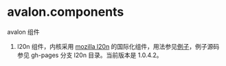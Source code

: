 # avalon.components

avalon 组件

1. l20n 组件，内核采用 [mozilla l20n](l20n.org) 的国际化组件，用法参见[例子](http://pinghe.github.io/avalon.components/l20n/examples/examples.html)，例子源码参见 gh-pages 分支 l20n 目录。当前版本是 1.0.4.2。
